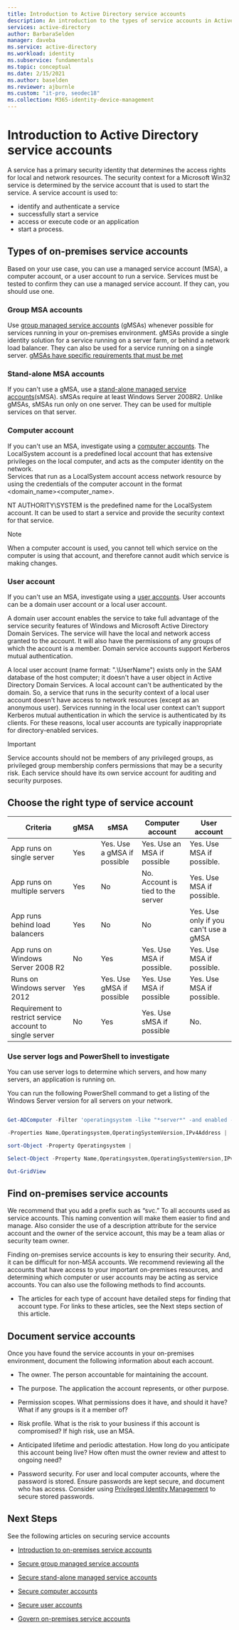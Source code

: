 ```yaml
---
title: Introduction to Active Directory service accounts
description: An introduction to the types of service accounts in Active Directory, and how to secure them.
services: active-directory
author: BarbaraSelden
manager: daveba
ms.service: active-directory
ms.workload: identity
ms.subservice: fundamentals
ms.topic: conceptual
ms.date: 2/15/2021
ms.author: baselden
ms.reviewer: ajburnle
ms.custom: "it-pro, seodec18"
ms.collection: M365-identity-device-management
---
```


# Introduction to Active Directory service accounts

A service has a primary security identity that determines the access rights for local and network resources. The security context for a Microsoft Win32 service is determined by the service account that is used to start the service. A service account is used to:
* identify and authenticate a service
* successfully start a service
* access or execute code or an application
* start a process. 

## Types of on-premises service accounts

Based on your use case, you can use a managed service account (MSA), a computer account, or a user account to run a service. Services must be tested to confirm they can use a managed service account. If they can, you should use one.

### Group MSA accounts

Use [group managed service accounts](service-accounts-group-msa.md) (gMSAs) whenever possible for services running in your on-premises environment. gMSAs provide a single identity solution for a service running on a server farm, or behind a network load balancer. They can also be used for a service running on a single server. [gMSAs have specific requirements that must be met](https://docs.microsoft.com/windows-server/security/group-managed-service-accounts/getting-started-with-group-managed-service-accounts)

### Stand-alone MSA accounts

If you can't use a gMSA, use a [stand-alone managed service accounts](service-accounts-standalone-msa.md)(sMSA). sMSAs require at least Windows Server 2008R2. Unlike gMSAs, sMSAs run only on one server. They can be used for multiple services on that server.

### Computer account

If you can't use an MSA, investigate using a [computer accounts](service-accounts-computer.md). The LocalSystem account is a predefined local account that has extensive privileges on the local computer, and acts as the computer identity on the network.   
‎Services that run as a LocalSystem account access network resource by using the credentials of the computer account in the format 
<domain_name>\<computer_name>.

NT AUTHORITY\SYSTEM is the predefined name for the LocalSystem account. It can be used to start a service and provide the security context for that service.

> [!NOTE]
> When a computer account is used, you cannot tell which service on the computer is using that account, and therefore cannot audit which service is making changes. 

### User account

If you can't use an MSA, investigate using a [user accounts](service-accounts-user-on-premises.md). User accounts can be a domain user account or a local user account.

A domain user account enables the service to take full advantage of the service security features of Windows and Microsoft Active Directory Domain Services. The service will have the local and network access granted to the account. It will also have the permissions of any groups of which the account is a member. Domain service accounts support Kerberos mutual authentication.

A local user account (name format: ".\UserName") exists only in the SAM database of the host computer; it doesn't have a user object in Active Directory Domain Services. A local account can't be authenticated by the domain. So, a service that runs in the security context of a local user account doesn't have access to network resources (except as an anonymous user). Services running in the local user context can't support Kerberos mutual authentication in which the service is authenticated by its clients. For these reasons, local user accounts are typically inappropriate for directory-enabled services.

> [!IMPORTANT]
> Service accounts should not be members of any privileged groups, as privileged group membership confers permissions that may be a security risk. Each service should have its own service account for auditing and security purposes.

## Choose the right type of service account


| Criteria| gMSA| sMSA| Computer account| User account |
| - | - | - | - | - |
| App runs on single server| Yes| Yes. Use a gMSA if possible| Yes. Use an MSA if possible| Yes. Use MSA if possible. |
| App runs on multiple servers| Yes| No| No. Account is tied to the server| Yes. Use MSA if possible. |
| App runs behind load balancers| Yes| No| No| Yes. Use only if you can't use a gMSA |
| App runs on Windows Server 2008 R2| No| Yes| Yes. Use MSA if possible.| Yes. Use MSA if possible. |
| Runs on Windows server 2012| Yes| Yes. Use gMSA if possible| Yes. Use MSA if possible| Yes. Use MSA if possible. |
| Requirement to restrict service account to single server| No| Yes| Yes. Use sMSA if possible| No. |


 

### Use server logs and PowerShell to investigate

You can use server logs to determine which servers, and how many servers, an application is running on.

You can run the following PowerShell command to get a listing of the Windows Server version for all servers on your network. 

```PowerShell

Get-ADComputer -Filter 'operatingsystem -like "*server*" -and enabled -eq "true"' `

-Properties Name,Operatingsystem,OperatingSystemVersion,IPv4Address |

sort-Object -Property Operatingsystem |

Select-Object -Property Name,Operatingsystem,OperatingSystemVersion,IPv4Address |

Out-GridView

```

## Find on-premises service accounts

We recommend that you add a prefix such as “svc.” To all accounts used as service accounts. This naming convention will make them easier to find and manage. Also consider the use of a description attribute for the service account and the owner of the service account, this may be a team alias or security team owner.

Finding on-premises service accounts is key to ensuring their security. And, it can be difficult for non-MSA accounts. We recommend reviewing all the accounts that have access to your important on-premises resources, and determining which computer or user accounts may be acting as service accounts. You can also use the following methods to find accounts.

* The articles for each type of account have detailed steps for finding that account type. For links to these articles, see the Next steps section of this article.

## Document service accounts

Once you have found the service accounts in your on-premises environment, document the following information about each account. 

* The owner. The person accountable for maintaining the account.

* The purpose. The application the account represents, or other purpose. 

* Permission scopes. What permissions does it have, and should it have? What if any groups is it a member of?

* Risk profile. What is the risk to your business if this account is compromised? If high risk, use an MSA.

* Anticipated lifetime and periodic attestation. How long do you anticipate this account being live? How often must the owner review and attest to ongoing need?

* Password security. For user and local computer accounts, where the password is stored. Ensure passwords are kept secure, and document who has access. Consider using [Privileged Identity Management](..y/privileged-identity-management/pim-configure) to secure stored passwords. 

  

## Next Steps

See the following articles on securing service accounts

* [Introduction to on-premises service accounts](service-accounts-on-premises.md)

* [Secure group managed service accounts](service-accounts-group-msa.md)

* [Secure stand-alone managed service accounts](service-accounts-standalone-msa.md)

* [Secure computer accounts](service-accounts-computer.md)

* [Secure user accounts](service-accounts-user-on-premises.md)

* [Govern on-premises service accounts](service-accounts-govern-on-premises.md)

 